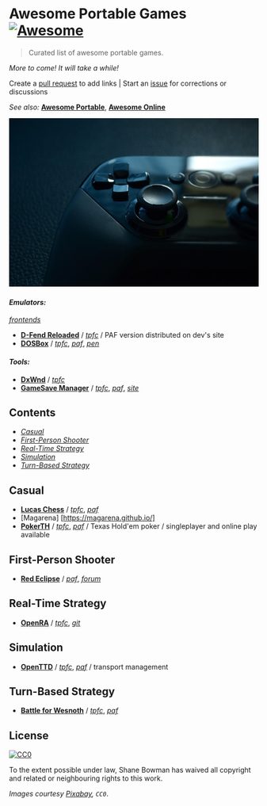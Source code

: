 
# Awesome Portable Games [![Awesome](https://cdn.rawgit.com/sindresorhus/awesome/d7305f38d29fed78fa85652e3a63e154dd8e8829/media/badge.svg)](https://github.com/sindresorhus/awesome)

> Curated list of awesome portable games.

*More to come! It will take a while!*

Create a [pull request](https://github.com/shnbwmn/awesome-portable-games/pulls) to add links | Start an [issue](https://github.com/shnbwmn/awesome-portable-games/issues) for corrections or discussions

*See also:* [**Awesome Portable**](https://github.com/shnbwmn/awesome-portable), [**Awesome Online**](https://github.com/shnbwmn/awesome-online)

[![Controller](img/controller.jpg)](https://pixabay.com/en/game-controller-joystick-joypad-1532747/)

#### *Emulators:*

[*frontends*](https://www.dosbox.com/wiki/DOSBoxFrontends)

* [**D-Fend Reloaded**](http://dfendreloaded.sourceforge.net/) / [*tpfc*](https://www.portablefreeware.com/?id=2246) / PAF version distributed on dev's site
* [**DOSBox**](http://www.dosbox.com/) / [*tpfc*](https://www.portablefreeware.com/?id=687), [*paf*](http://portableapps.com/apps/games/dosbox_portable), [*pen*](https://pendriveapps.com/dosbox-dos-emulator/)

#### *Tools:*
* [**DxWnd**](https://sourceforge.net/projects/dxwnd/) / [*tpfc*](https://www.portablefreeware.com/index.php?id=2835)
* [**GameSave Manager**](http://www.gamesave-manager.com/) / [*tpfc*](https://www.portablefreeware.com/forums/viewtopic.php?p=63104), [*paf*](http://portableapps.com/node/33524), [*site*](http://www.gamesave-manager.com/?s=download&t=portable)

## Contents

* [*Casual*](#casual)
* [*First-Person Shooter*](#first-person-shooter)
* [*Real-Time Strategy*](#real-time-strategy)
* [*Simulation*](#simulation) 
* [*Turn-Based Strategy*](#turn-based-strategy)

## Casual
* [**Lucas Chess**](http://www-lucaschess.rhcloud.com/) / [*tpfc*](https://www.portablefreeware.com/forums/viewtopic.php?f=4&t=22356), [*paf*](http://portableapps.com/apps/games/lucas-chess-portable)
* [Magarena] [https://magarena.github.io/]
* [**PokerTH**](http://www.pokerth.net/) / [*tpfc*](https://www.portablefreeware.com/?id=1979), [*paf*](http://portableapps.com/apps/games/pokerth_portable) / Texas Hold'em poker / singleplayer and online play available

## First-Person Shooter
* [**Red Eclipse**](http://redeclipse.net/) / [*paf*](http://portableapps.com/node/25284), [*forum*](http://redeclipse.net/forum/viewtopic.php?f=4&t=929)

## Real-Time Strategy
* [**OpenRA**](http://www.openra.net/) / [*tpfc*](https://www.portablefreeware.com/forums/viewtopic.php?p=84047), [*git*](https://github.com/OpenRA/OpenRA/wiki/Installation)

## Simulation
* [**OpenTTD**](http://www.openttd.org/en/) / [*tpfc*](https://www.portablefreeware.com/?id=2711), [*paf*](http://portableapps.com/apps/games/openttd_portable) / transport management

## Turn-Based Strategy
* [**Battle for Wesnoth**](https://www.wesnoth.org/) / [*tpfc*](https://www.portablefreeware.com/?id=673), [*paf*](http://portableapps.com/apps/games/wesnoth_portable)

## License

[![CC0](http://i.creativecommons.org/p/zero/1.0/88x31.png)](http://creativecommons.org/publicdomain/zero/1.0/)

To the extent possible under law, Shane Bowman has waived all copyright and related or neighbouring rights to this work.

*Images courtesy [Pixabay](https://pixabay.com/), `CC0`*.

